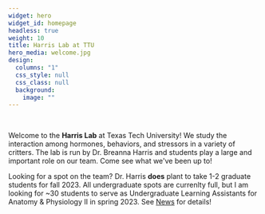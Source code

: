 ```yaml
---
widget: hero
widget_id: homepage
headless: true
weight: 10
title: Harris Lab at TTU
hero_media: welcome.jpg
design:
  columns: "1"
  css_style: null
  css_class: null
  background:
    image: ""
---
```


<br>

Welcome to the **Harris Lab** at Texas Tech University! We study the interaction among hormones, behaviors, and stressors in a variety of critters. The lab is run by Dr. Breanna Harris and students play a large and important role on our team. Come see what we've been up to!

Looking for a spot on the team? Dr. Harris **does** plant to take 1-2 graduate students for fall 2023. All undergraduate spots are currenlty full, but I am looking for ~30 students to serve as Undergraduate Learning Assistants for Anatomy & Physiology II in spring 2023. See [News](/News) for details! 
